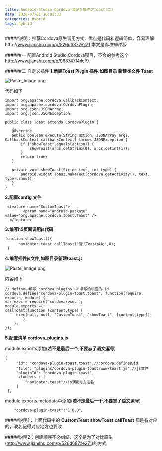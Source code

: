 ```yaml
---
title: Android-Studio-Cordova-自定义插件之Toast(二)
date: 2020-07-01 16:01:33
categories: Hybrid
tags: hybrid
---
```


<meta name="referrer" content="no-referrer" />


#####说明：推荐Cordova原生调用方式，优点是代码和逻辑简单，容易理解http://www.jianshu.com/p/526d6872e271 本文是*标准插件版*


######一  配置Android Studio Cordova项目，不会的参考这个 http://www.jianshu.com/p/968747f4dcf9

######二  自定义插件
**1.新建Toast Plugin 插件.如图目录 新建类文件 Toast**

![Paste_Image.png](http://upload-images.jianshu.io/upload_images/2803682-54e36bc54bf2ea8a.png?imageMogr2/auto-orient/strip%7CimageView2/2/w/1240)

代码如下
 ```
import org.apache.cordova.CallbackContext;
import org.apache.cordova.CordovaPlugin;
import org.json.JSONArray;
import org.json.JSONException;

public class Toast extends CordovaPlugin {

    @Override
    public boolean execute(String action, JSONArray args, CallbackContext callbackContext) throws JSONException {
        if ("showToast".equals(action)) {
            showToast(args.getString(0), args.getInt(1));
        }
        return true;
    }

    private void showToast(String text, int type) {
        android.widget.Toast.makeText(cordova.getActivity(), text, type).show();
    }
}
```

**2.配置config 文件**
```
 <feature name="CustomToast">
        <param name="android-package" value="org.apache.cordova.toast.Toast" />
  </feature>
```

**3.编写h5页面调用js代码**
```
function showToast(){
      navigator.toast.callToast("测试Toast成功",0);
 }
```
**4.编写插件js文件,如图目录新建toast.js**

![Paste_Image.png](http://upload-images.jianshu.io/upload_images/2803682-83e051a8552baaa5.png?imageMogr2/auto-orient/strip%7CimageView2/2/w/1240)

内容如下
```
// define中填写 cordova_plugins 中 填写的相应的 id
cordova.define("cordova-plugin-toast.toast", function(require, exports, module) {
var exec = require('cordova/exec');
module.exports ={
callToast:function (content,type) {
     exec(null, null, "CustomToast", "showToast", [content,type]);
        }
    };
});
```
**5.配置清单 cordova_plugins.js**

module.exports添加(**若不是最后一个,不要忘了语文逗号**)
```
{
     "id": "cordova-plugin-toast.toast",//cordova.define的id
     "file": "plugins/cordova-plugin-toast/www/toast.js",//js文件
     "pluginId": "cordova-plugin-toast",
     "clobbers": [
         "navigator.toast"//js调用时方法名
     ]
 },
```
module.exports.metadata中添加(**若不是最后一个,不要忘了语文逗号**)
```
    "cordova-plugin-toast":"1.0.0",
```

#####说明1：上面代码中的  **CustomToast** **showToast**  **callToast** 都是有对应的，改名记得对应地方也要改

#####说明2：创建顺序不必纠结，这个是为了对比原生(http://www.jianshu.com/p/526d6872e271)的方式
